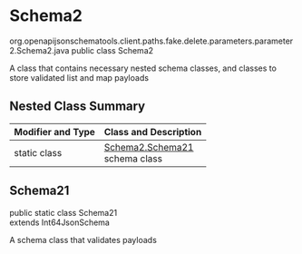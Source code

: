 # Schema2
org.openapijsonschematools.client.paths.fake.delete.parameters.parameter2.Schema2.java
public class Schema2

A class that contains necessary nested schema classes, and classes to store validated list and map payloads

## Nested Class Summary
| Modifier and Type | Class and Description |
| ----------------- | ---------------------- |
| static class | [Schema2.Schema21](#schema21)<br> schema class |

## Schema21
public static class Schema21<br>
extends Int64JsonSchema

A schema class that validates payloads
